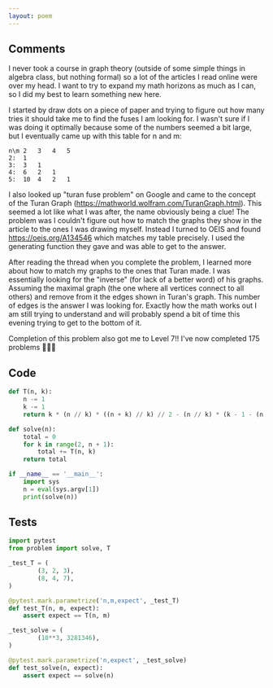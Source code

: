 ```yaml
---
layout: poem
---
```


## Comments

I never took a course in graph theory (outside of some simple things in algebra
class, but nothing formal) so a lot of the articles I read online were over my
head.  I want to try to expand my math horizons as much as I can, so I did my
best to learn something new here.

I started by draw dots on a piece of paper and trying to figure out how many
tries it should take me to find the fuses I am looking for.  I wasn't sure if I
was doing it optimally because some of the numbers seemed a bit large, but I
eventually came up with this table for n and m:

    n\m 2   3   4   5
    2:  1
    3:  3   1
    4:  6   2   1
    5:  10  4   2   1

I also looked up "turan fuse problem" on Google and came to the concept of the
Turan Graph (https://mathworld.wolfram.com/TuranGraph.html).  This seemed a lot
like what I was after, the name obviously being a clue!  The problem was I
couldn't figure out how to match the graphs they show in the article to the
ones I was drawing myself.  Instead I turned to OEIS and found
https://oeis.org/A134546 which matches my table precisely.  I used the
generating function they gave and was able to get to the answer.

After reading the thread when you complete the problem, I learned more about
how to match my graphs to the ones that Turan made.  I was essentially looking
for the "inverse" (for lack of a better word) of his graphs.  Assuming the
maximal graph (the one where all vertices connect to all others) and remove
from it the edges shown in Turan's graph.  This number of edges is the answer I
was looking for.  Exactly how the math works out I am still trying to
understand and will probably spend a bit of time this evening trying to get to
the bottom of it.

Completion of this problem also got me to Level 7!!  I've now completed 175
problems 🎉🥳🎊

## Code

```python
def T(n, k):
    n -= 1
    k -= 1
    return k * (n // k) * ((n + k) // k) // 2 - (n // k) * (k - 1 - (n % k))

def solve(n):
    total = 0
    for k in range(2, n + 1):
        total += T(n, k)
    return total

if __name__ == '__main__':
    import sys
    n = eval(sys.argv[1])
    print(solve(n))
```

## Tests

```python
import pytest
from problem import solve, T

_test_T = (
        (3, 2, 3),
        (8, 4, 7),
)

@pytest.mark.parametrize('n,m,expect', _test_T)
def test_T(n, m, expect):
    assert expect == T(n, m)

_test_solve = (
        (10**3, 3281346),
)

@pytest.mark.parametrize('n,expect', _test_solve)
def test_solve(n, expect):
    assert expect == solve(n)
```
